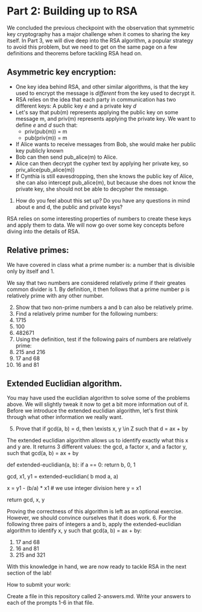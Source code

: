 # Part 2: Building up to RSA

We concluded the previous checkpoint with the observation that symmetric key cryptography has a major challenge when it comes to sharing the key itself. 
In Part 3, we will dive deep into the RSA algorithm, a popular strategy to avoid this problem, but we need to get on the same page on a few definitions and theorems before tackling RSA head on.

## Asymmetric key encryption:
- One key idea behind RSA, and other similar algorithms, is that the key used to encrypt the message is *different* from the key used to decrypt it.
- RSA relies on the idea that each party in communication has two different keys: A public key *e* and a private key *d*
- Let's say that pub(m) represents applying the public key on some message m, and priv(m) represents applying the private key. We want to define *e* and *d* such that:
  - priv(pub(m)) = m
  - pub(priv(m)) = m
- If Alice wants to receive messages from Bob, she would make her public key publicly known
- Bob can then send pub_alice(m) to Alice. 
- Alice can then decrypt the cypher text by applying her private key, so priv_alice(pub_alice(m))
- If Cynthia is still eavesdropping, then she knows the public key of Alice, she can also intercept pub_alice(m), but because she does not know the private key, she should not be able to decypher the message. 

1. How do you feel about this set up? Do you have any questions in mind about e and d, the public and private keys?

RSA relies on some interesting properties of numbers to create these keys and apply them to data. We will now go over some key concepts before diving into the details of RSA.

## Relative primes:
We have covered in class what a prime number is: a number that is divisible only by itself and 1. 

We say that two numbers are considered relatively prime if their greates common divider is 1. By definition, it then follows that a prime number p is relatively prime with any other number.

2. Show that two non-prime numbers a and b can also be relatively prime. 
3. Find a relatively prime number for the following numbers:
  1. 1715
  2. 100
  3. 482671
4. Using the definition, test if the following pairs of numbers are relatively prime:
  1. 215 and 216
  2. 17 and 68
  3. 16 and 81

## Extended Euclidian algorithm.
You may have used the euclidian algorithm to solve some of the problems above. We will slightly tweak it now to get a bit more information out of it. 
Before we introduce the extended euclidian algorithm, let's first think through what other information we really want. 

5. Prove that if gcd(a, b) = d, then \exists x, y \in Z such that d = ax + by

The extended euclidian algorithm allows us to identify exactly what this x and y are. It returns 3 different values: the gcd, a factor x, and a factor y, such that gcd(a, b) = ax + by

def extended-euclidian(a, b):
  if a == 0:
      return b, 0, 1
  
  gcd, x1, y1 = extended-euclidian( b mod a, a)
  
  x = y1 - (b/a) * x1 # we use integer division here
  y = x1
  
  return gcd, x, y
  
Proving the correctness of this algorithm is left as an optional exercise. However, we should convince ourselves that it does work. 
6. For the following three pairs of integers a and b, apply the extended-euclidian algorithm to identify x, y such that gcd(a, b) = ax + by:
  1. 17 and 68
  2. 16 and 81
  3. 215 and 321
  
With this knowledge in hand, we are now ready to tackle RSA in the next section of the lab!

How to submit your work:

Create a file in this repository called 2-answers.md. Write your answers to each of the prompts 1-6 in that file.


    